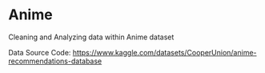 # Anime
Cleaning and Analyzing data within Anime dataset

Data Source Code: https://www.kaggle.com/datasets/CooperUnion/anime-recommendations-database
